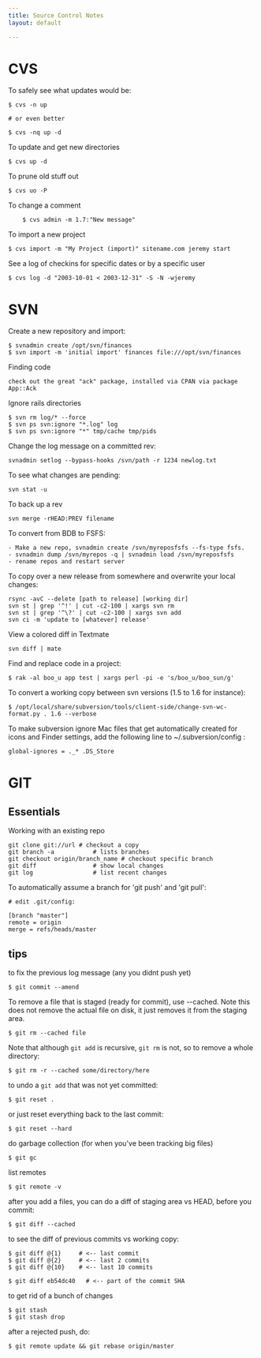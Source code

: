```yaml
---
title: Source Control Notes
layout: default

---
```


# CVS

To safely see what updates would be:

	$ cvs -n up

	# or even better

	$ cvs -nq up -d

To update and get new directories

	$ cvs up -d

To prune old stuff out

	$ cvs uo -P

To change a comment

    	$ cvs admin -m 1.7:"New message"

To import a new project

	$ cvs import -m "My Project (import)" sitename.com jeremy start

See a log of checkins for specific dates or by a specific user

	$ cvs log -d "2003-10-01 < 2003-12-31" -S -N -wjeremy

# SVN

Create a new repository and import:

	$ svnadmin create /opt/svn/finances
	$ svn import -m 'initial import' finances file:///opt/svn/finances

Finding code
	
	check out the great "ack" package, installed via CPAN via package App::Ack

Ignore rails directories 

	$ svn rm log/* --force
	$ svn ps svn:ignore "*.log" log
	$ svn ps svn:ignore "*" tmp/cache tmp/pids 

Change the log message on a committed rev:

	svnadmin setlog --bypass-hooks /svn/path -r 1234 newlog.txt

To see what changes are pending:

    svn stat -u

To back up a rev

	svn merge -rHEAD:PREV filename
	
To convert from BDB to FSFS:

	- Make a new repo, svnadmin create /svn/myreposfsfs --fs-type fsfs.
	- svnadmin dump /svn/myrepos -q | svnadmin load /svn/myreposfsfs
	- rename repos and restart server

To copy over a new release from somewhere and overwrite your local changes:

	rsync -avC --delete [path to release] [working dir]
	svn st | grep '^!' | cut -c2-100 | xargs svn rm
	svn st | grep '^\?' | cut -c2-100 | xargs svn add
	svn ci -m 'update to [whatever] release'

View a colored diff in Textmate

	svn diff | mate

Find and replace code in a project:

	$ rak -al boo_u app test | xargs perl -pi -e 's/boo_u/boo_sun/g'

To convert a working copy between svn versions (1.5 to 1.6 for instance):

	$ /opt/local/share/subversion/tools/client-side/change-svn-wc-format.py . 1.6 --verbose

To make subversion ignore Mac files that get automatically created for icons and Finder settings, add the following line to ~/.subversion/config :

	global-ignores = ._* .DS_Store


# GIT

## Essentials

Working with an existing repo

	git clone git://url	# checkout a copy
	git branch -a			# lists branches	
	git checkout origin/branch_name # checkout specific branch
	git diff				# show local changes
	git log					# list recent changes

To automatically assume a branch for 'git push' and 'git pull':	

	# edit .git/config:

	[branch "master"]
	remote = origin
	merge = refs/heads/master

## tips

to fix the previous log message (any you didnt push yet)
	
	$ git commit --amend

To remove a file that is staged (ready for commit), use --cached. Note this does not remove the actual file on disk, it just removes it from the staging area.

	$ git rm --cached file

Note that although `git add` is recursive, `git rm` is not, so to remove a whole directory:

	$ git rm -r --cached some/directory/here

to undo a `git add` that was not yet committed:
	
	$ git reset .

or just reset everything back to the last commit:

	$ git reset --hard

do garbage collection (for when you've been tracking big files)

	$ git gc
	
list remotes

	$ git remote -v
	
after you add a files, you can do a diff of staging area vs HEAD, before you commit:

	$ git diff --cached

to see the diff of previous commits vs working copy:

	$ git diff @{1}     # <-- last commit
	$ git diff @{2}     # <-- last 2 commits	
	$ git diff @{10}    # <-- last 10 commits	
	
	$ git diff eb54dc40   # <-- part of the commit SHA 
	
to get rid of a bunch of changes

	$ git stash
	$ git stash drop
	
after a rejected push, do:

	$ git remote update && git rebase origin/master
	
	